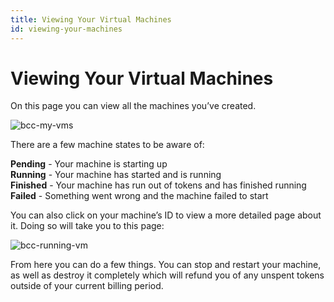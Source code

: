```yaml
---
title: Viewing Your Virtual Machines
id: viewing-your-machines
---
```


# Viewing Your Virtual Machines

On this page you can view all the machines you’ve created. 

![bcc-my-vms](@site/static/img/bcc-my-vms.png)

There are a few machine states to be aware of: 

**Pending** - Your machine is starting up  
**Running** - Your machine has started and is running   
**Finished** - Your machine has run out of tokens and has finished running  
**Failed** - Something went wrong and the machine failed to start   

You can also click on your machine’s ID to view a more detailed page about it. Doing so will take you to this page: 

![bcc-running-vm](@site/static/img/bcc-running-vm.png)

From here you can do a few things. You can stop and restart your machine, as well as destroy it completely which will refund you of any unspent tokens outside of your current billing period. 

